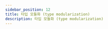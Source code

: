```yaml
---
sidebar_position: 12
title: 타입 모듈화 (type modularization)
description: 타입 모듈화 (type modularization)
---
```


<head>
  <meta name="title" content="Advanced 학습 | 기초부터 시작하는 타입스크립트" data-rh="true" />
  <meta name="description" content="타입 모듈화 (type modularization)" data-rh="true" />
  <meta property="og:title" content="Advanced 학습 | 기초부터 시작하는 타입스크립트" data-rh="true" />
  <meta property="og:description" content="타입 모듈화 (type modularization)" data-rh="true" />
</head>
